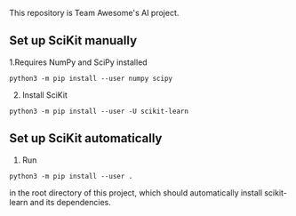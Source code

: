 This repository is Team Awesome's AI project.

Set up SciKit manually
----------------------
1.Requires NumPy and SciPy installed
```
python3 -m pip install --user numpy scipy
```
2. Install SciKit
```
python3 -m pip install --user -U scikit-learn
```

Set up SciKit automatically
---------------------------
1. Run
```
python3 -m pip install --user .
```
in the root directory of this project, which should
automatically install scikit-learn and its dependencies.

